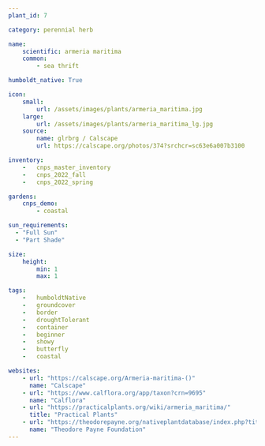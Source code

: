 ```yaml
---
plant_id: 7

category: perennial herb

name: 
    scientific: armeria maritima 
    common: 
        - sea thrift  

humboldt_native: True

icon: 
    small: 
        url: /assets/images/plants/armeria_maritima.jpg 
    large: 
        url: /assets/images/plants/armeria_maritima_lg.jpg 
    source: 
        name: glrbrg / Calscape
        url: https://calscape.org/photos/374?srchcr=sc63e6a007b3100 

inventory: 
    -   cnps_master_inventory
    -   cnps_2022_fall
    -   cnps_2022_spring

gardens:
    cnps_demo:
        - coastal

sun_requirements:
  - "Full Sun"
  - "Part Shade"

size:
    height: 
        min: 1
        max: 1

tags:  
    -   humboldtNative
    -   groundcover
    -   border
    -   droughtTolerant
    -   container
    -   beginner
    -   showy
    -   butterfly
    -   coastal

websites:
    - url: "https://calscape.org/Armeria-maritima-()"
      name: "Calscape"
    - url: "https://www.calflora.org/app/taxon?crn=9695"
      name: "Calflora"
    - url: "https://practicalplants.org/wiki/armeria_maritima/"
      title: "Practical Plants"
    - url: "https://theodorepayne.org/nativeplantdatabase/index.php?title=Armeria_maritima"
      name: "Theodore Payne Foundation"
---
```


